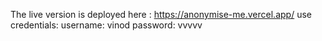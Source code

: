 The live version is deployed here : https://anonymise-me.vercel.app/
use credentials: username: vinod password: vvvvv
